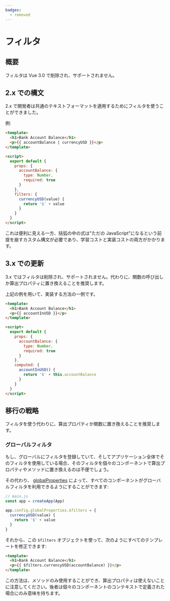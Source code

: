 ```yaml
---
badges:
  - removed
---
```


# フィルタ <MigrationBadges :badges="$frontmatter.badges" />

## 概要

フィルタは Vue 3.0 で削除され、サポートされません。

## 2.x での構文

2.x で開発者は共通のテキストフォーマットを適用するためにフィルタを使うことができました。

例:

```html
<template>
  <h1>Bank Account Balance</h1>
  <p>{{ accountBalance | currencyUSD }}</p>
</template>

<script>
  export default {
    props: {
      accountBalance: {
        type: Number,
        required: true
      }
    },
    filters: {
      currencyUSD(value) {
        return '$' + value
      }
    }
  }
</script>
```

これは便利に見える一方、括弧の中の式は"ただの JavaScript"になるという前提を崩すカスタム構文が必要であり、学習コストと実装コストの両方がかかります。

## 3.x での更新

3.x ではフィルタは削除され、サポートされません。代わりに、関数の呼び出しか算出プロパティに置き換えることを推奨します。

上記の例を用いて、実装する方法の一例です。

```html
<template>
  <h1>Bank Account Balance</h1>
  <p>{{ accountInUSD }}</p>
</template>

<script>
  export default {
    props: {
      accountBalance: {
        type: Number,
        required: true
      }
    },
    computed: {
      accountInUSD() {
        return '$' + this.accountBalance
      }
    }
  }
</script>
```

## 移行の戦略

フィルタを使う代わりに、算出プロパティか関数に置き換えることを推奨します。

### グローバルフィルタ

もし、グローバルにフィルタを登録していて、そしてアプリケーション全体でそのフィルタを使用している場合、そのフィルタを個々のコンポーネントで算出プロパティやメソッドに置き換えるのは不便でしょう。

その代わり、 [globalProperties](../../api/application-config.html#globalproperties) によって、すべてのコンポーネントがグローバルフィルタを利用できるようにすることができます:

```js
// main.js
const app = createApp(App)

app.config.globalProperties.$filters = {
  currencyUSD(value) {
    return '$' + value
  }
}
```

それから、この `$filters` オブジェクトを使って、次のようにすべてのテンプレートを修正できます:

```html
<template>
  <h1>Bank Account Balance</h1>
  <p>{{ $filters.currencyUSD(accountBalance) }}</p>
</template>
```

この方法は、メソッドのみ使用することができ、算出プロパティは使えないことに注意してください。後者は個々のコンポーネントのコンテキストで定義された場合にのみ意味を持ちます。
